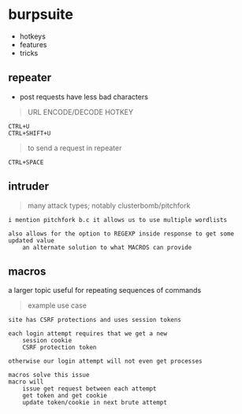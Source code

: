 # burpsuite 
- hotkeys
- features
- tricks


## repeater
- post requests have less bad characters


> URL ENCODE/DECODE HOTKEY
```
CTRL+U
CTRL+SHIFT+U
```

> to send a request in repeater
```
CTRL+SPACE
```

## intruder
> many attack types; notably clusterbomb/pitchfork
```
i mention pitchfork b.c it allows us to use multiple wordlists

also allows for the option to REGEXP inside response to get some updated value
	an alternate solution to what MACROS can provide
```


## macros
a larger topic
useful for repeating sequences of commands

> example use case
```
site has CSRF protections and uses session tokens

each login attempt requires that we get a new
	session cookie
	CSRF protection token

otherwise our login attempt will not even get processes

macros solve this issue
macro will
	issue get request between each attempt
	get token and get cookie
	update token/cookie in next brute attempt

```


